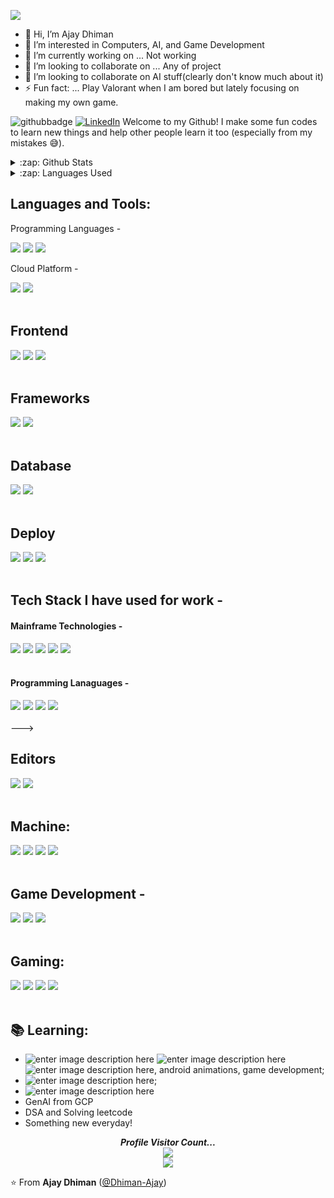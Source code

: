 <p>
  <img src="https://user-images.githubusercontent.com/74038190/226190894-18e959ba-d458-4a94-ac44-790190f2a947.gif">
</p>

- 👋 Hi, I’m Ajay Dhiman
- 👀 I’m interested in Computers, AI, and Game Development
- 🔭 I’m currently working on ... Not working
- 👯 I’m looking to collaborate on ... Any of project
- 💞️ I’m looking to collaborate on AI stuff(clearly don't know much about it)
- ⚡ Fun fact: ... Play Valorant when I am bored but lately focusing on making my own game.

![githubbadge](https://img.shields.io/github/followers/Dhiman-Ajay?style=social) <a href="https://www.linkedin.com/in/ajay-dhiman-6a5474335/"><img alt="LinkedIn" src="https://img.shields.io/badge/LinkedIn-Ajay%20Dhiman%20-blue?style=flat&logo=linkedin"></a> 
Welcome to my Github! I make some fun codes to learn new things and help other people learn it too (especially from my mistakes :sweat_smile:).


<details>
  <summary>:zap: Github Stats</summary>
  <p align="center"> 
  
  [![Ajay's GitHub stats](https://github-readme-stats.vercel.app/api?username=Dhiman-Ajay)](https://github.com/Dhiman-Ajay/github-readme-stats)
  
  </p>
</details>


<details>
  <summary>:zap: Languages Used</summary>
  <p align="center"> 
  
  [![Top Langs](https://github-readme-stats.vercel.app/api/top-langs/?username=Dhiman-Ajay)](https://github.com/Dhiman-Ajay/github-readme-stats)
  
  </p>
</details>



<!---
Dhiman-Ajay/Dhiman-Ajay is a ✨ special ✨ repository because its `README.md` (this file) appears on your GitHub profile.
You can click the Preview link to take a look at your changes.
--->


## Languages and Tools:
<div display="flex">
  <p>Programming Languages - </p>
  <img src="https://img.shields.io/badge/Python%20-%233776AB.svg?&style=for-the-badge&logo=Python&logoColor=white">
  <img src="https://img.shields.io/badge/Cpp%20-%2300599C.svg?&style=for-the-badge&logo=C++&logoColor=white">
  <img src="https://img.shields.io/badge/tensorflow%20-%23FF6F00.svg?&style=for-the-badge&logo=TensorFlow&logoColor=white">
<!---  <img src="https://img.shields.io/badge/python%20-%2314354C.svg?&style=for-the-badge&logo=python&logoColor=white"> --->

  <p>Cloud Platform - </p>
  <img src="https://img.shields.io/badge/Azure%20-%23F50F0F.svg?&style=for-the-badge&logo=Microsoft&logoColor=white" />
  <img src="https://img.shields.io/badge/Google%20Cloud%20Platform-%234285F4.svg?&style=for-the-badge&logo=GCP&logoColor=white"> 

</div>
<br/>

## Frontend
<div display="flex">
  <img src="https://img.shields.io/badge/html5%20-%23E34F26.svg?&style=for-the-badge&logo=html&logoColor=white" />
  <img src="https://img.shields.io/badge/css3%20-%2363399.svg?&style=for-the-badge&logo=css&logoColor=white">
  <img src="https://img.shields.io/badge/javascript%20-%23F7DF1E.svg?&style=for-the-badge&logo=javascript&logoColor=white">
</div>
<br>

## Frameworks
<div display="flex">
  <img src="https://img.shields.io/badge/NodeJs%20-%235FA04E.svg?&style=for-the-badge&logo=node&logoColor=white" />
  <img src="https://img.shields.io/badge/react%20-%2361DAFB.svg?&style=for-the-badge&logo=react&logoColor=white">
</div>
<br>

## Database
<div display="flex">
  <img src="https://img.shields.io/badge/MySql%20-%234479A1.svg?&style=for-the-badge&logo=MySql&logoColor=white" />
  <img src="https://img.shields.io/badge/MongoDB%20-%2347A248.svg?&style=for-the-badge&logo=MongoDB&logoColor=white">
</div>
<br>

## Deploy
<div display="flex">
  <img src="https://img.shields.io/badge/git%20-%23F05032.svg?&style=for-the-badge&logo=git&logoColor=white" />
  <img src="https://img.shields.io/badge/github%20-%23181717.svg?&style=for-the-badge&logo=github&logoColor=white">
  <img src="https://img.shields.io/badge/render%20-%23000000.svg?&style=for-the-badge&logo=render&logoColor=white">
</div>
<br>

## Tech Stack I have used for work - 
#### Mainframe Technologies -
<div display="flex">
  <img src="https://img.shields.io/badge/AS/400%20-%23F50F0F.svg?&style=for-the-badge&logo=as400&logoColor=white" />
  <img src="https://img.shields.io/badge/IMS DB/DC%20-%23F50F0F.svg?&style=for-the-badge&logo=ims&logoColor=white">
  <img src="https://img.shields.io/badge/CICS%20-%23F50F0F.svg?&style=for-the-badge&logo=cics&logoColor=white">
  <img src="https://img.shields.io/badge/JCL%20-%23F50F0F.svg?&style=for-the-badge&logo=jcl&logoColor=white">
  <img src="https://img.shields.io/badge/DB2%20-%23F50F0F.svg?&style=for-the-badge&logo=db2&logoColor=white">
</div>
<br>

#### Programming Lanaguages -
<div display="flex">
  <img src="https://img.shields.io/badge/COBOL%20-%23F50F0F.svg?&style=for-the-badge&logo=cobol&logoColor=white">
  <img src="https://img.shields.io/badge/RPGLE%20-%23F50F0F.svg?&style=for-the-badge&logo=rpgle&logoColor=white">
  <img src="https://img.shields.io/badge/SQLRPGLE%20-%23F50F0F.svg?&style=for-the-badge&logo=sqlrpgle&logoColor=white">
  <img src="https://img.shields.io/badge/CLLE%20-%23F50F0F.svg?&style=for-the-badge&logo=clle&logoColor=white">
</div>
<br

<!---<img src="https://www.google.com/url?sa=i&url=https%3A%2F%2Fwww.pngwing.com%2Fen%2Ffree-png-vlsmb&psig=AOvVaw0XAwZx5c2LcbEy5kciEiK5&ust=1744109810294000&source=images&cd=vfe&opi=89978449&ved=0CBQQjRxqFwoTCJDy1cjhxYwDFQAAAAAdAAAAABAJ"/> --->
## Editors
<div display="flex">
  <img src="https://img.shields.io/badge/vscode%20-%23F50F0F.svg?&style=for-the-badge&logo=vscode&logoColor=white" />
  <img src="https://img.shields.io/badge/android%20studio%20-%233DDC84.svg?&style=for-the-badge&logo=androidstudio&logoColor=white">
</div>
<br>


## Machine:
<div display="flex">
  <img src="https://img.shields.io/badge/windows%20-%23F50F0F.svg?&style=for-the-badge&logo=windows&logoColor=white" />
  <img src="https://img.shields.io/badge/ubuntu-%23dd4814.svg?&style=for-the-badge&logo=ubuntu&logoColor=white">
  <img src="https://img.shields.io/badge/AMD-ryzen%205%205600x-%23ED1C24.svg?&style=for-the-badge&logo=amd&logoColor=white" />
  <img src="https://img.shields.io/badge/nvidia-GeForce%20rtx4070-%2376B900.svg?&style=for-the-badge&logo=nvidia&logoColor=white" />
</div>
<br>

## Game Development - 
<div display="flex">
  <img src="https://img.shields.io/badge/Unity%20-%23FFFFFF.svg?&style=for-the-badge&logo=Unity&logoColor=white" />
  <img src="https://img.shields.io/badge/Unreal%20-%230E1128.svg?&style=for-the-badge&logo=Unreal&logoColor=white">
  <img src="https://img.shields.io/badge/Blender%20-%23E87D0D.svg?&style=for-the-badge&logo=Blender&logoColor=white" />
</div>
<br>

## Gaming:
<div display="flex">
  <img src="https://img.shields.io/badge/Steam%20-%23000000.svg?&style=for-the-badge&logo=steam&logoColor=white" />
  <img src="https://img.shields.io/badge/epic%20games%20-%23313131.svg?&style=for-the-badge&logo=epic%20games&logoColor=white"/>
  <img src="https://img.shields.io/badge/Valorant%20-%23FA4454.svg?&style=for-the-badge&logo=valorant&logoColor=white"" />
  <img src="https://img.shields.io/badge/the%20finals%20-%23D31F3C.svg?&style=for-the-badge&logo=thefinals&logoColor=white"" />
</div>
<br>

 ## :books: Learning:
 - ![enter image description here](https://img.shields.io/badge/-Flutter-5dcede?&logo=flutter) ![enter image description here](https://img.shields.io/badge/-Dart-0d91a3?&logo=dart) ![enter image description here](https://img.shields.io/badge/-Swift-964b09?&logo=swift), android animations, game development;
 - ![enter image description here](https://img.shields.io/badge/-Python-780723?&logo=python);
 - ![enter image description here](https://img.shields.io/badge/-React-61DAFB?&logo=python)
 - GenAI from GCP
 - DSA and Solving leetcode
 - Something new everyday! 


<p align="center"> 
  <i><b>Profile Visitor Count...</b></i><br>
  <img src="https://raw.githubusercontent.com/saadeghi/saadeghi/master/dino.gif" /><br>
  <img src="https://profile-counter.glitch.me/Dhiman-Ajay/count.svg" />
</p>

<!-- can't stop myself from editing🤷... -->

⭐️ From **Ajay Dhiman** ([@Dhiman-Ajay](https://github.com/Dhiman-Ajay))
